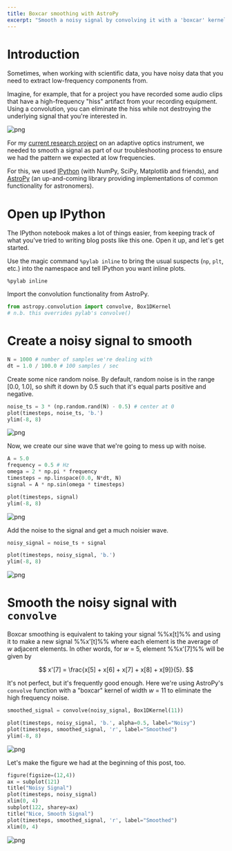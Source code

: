 ```yaml
---
title: Boxcar smoothing with AstroPy
excerpt: "Smooth a noisy signal by convolving it with a 'boxcar' kernel (or: the poor man's low-pass filter)"
---
```


# Introduction

Sometimes, when working with scientific data, you have noisy data that you need to extract low-frequency components from.

Imagine, for example, that for a project you have recorded some audio clips that have a high-frequency "hiss" artifact from your recording equipment. Using a convolution, you can eliminate the hiss while not destroying the underlying signal that you're interested in.

![png](AstroPy_boxcar_10_1.png)

For my [current research project](http://physastro.pomona.edu/research/kapao-adaptive-optics/) on an adaptive optics instrument, we needed to smooth a signal as part of our troubleshooting process to ensure we had the pattern we expected at low frequencies.

For this, we used [IPython](http://ipython.org) (with NumPy, SciPy, Matplotlib and friends), and [AstroPy](http://astropy.org) (an up-and-coming library providing implementations of common functionality for astronomers).

# Open up IPython

The IPython notebook makes a lot of things easier, from keeping track of what you've tried to writing blog posts like this one. Open it up, and let's get started.

Use the magic command `%pylab inline` to bring the usual suspects (`np`, `plt`, etc.) into the namespace and tell IPython you want inline plots.

    %pylab inline

Import the convolution functionality from AstroPy.

```python
from astropy.convolution import convolve, Box1DKernel
# n.b. this overrides pylab's convolve()
```

# Create a noisy signal to smooth

```python
N = 1000 # number of samples we're dealing with
dt = 1.0 / 100.0 # 100 samples / sec
```

Create some nice random noise. By default, random noise is in the range [0.0, 1.0], so shift it down by 0.5 such that it's equal parts positive and negative.

```python
noise_ts = 3 * (np.random.rand(N) - 0.5) # center at 0
plot(timesteps, noise_ts, 'b.')
ylim(-8, 8)
```

![png](AstroPy_boxcar_3_1.png)

Now, we create our sine wave that we're going to mess up with noise.

```python
A = 5.0
frequency = 0.5 # Hz
omega = 2 * np.pi * frequency
timesteps = np.linspace(0.0, N*dt, N)
signal = A * np.sin(omega * timesteps) 
```

```python
plot(timesteps, signal)
ylim(-8, 8)
```
![png](AstroPy_boxcar_5_1.png)

Add the noise to the signal and get a much noisier wave.

```python
noisy_signal = noise_ts + signal
```

```python
plot(timesteps, noisy_signal, 'b.')
ylim(-8, 8)
```
![png](AstroPy_boxcar_7_1.png)

# Smooth the noisy signal with `convolve`

Boxcar smoothing is equivalent to taking your signal %%x[t]%% and using it to make a new signal %%x'[t]%% where each element is the average of *w* adjacent elements. In other words, for *w* = 5, element %%x'[7]%% will be given by 

$$ x'[7] = \frac{x[5] + x[6] + x[7] + x[8] + x[9]}{5}. $$

It's not perfect, but it's frequently good enough. Here we're using AstroPy's `convolve` function with a "boxcar" kernel of width *w* = 11 to eliminate the high frequency noise.

```python
smoothed_signal = convolve(noisy_signal, Box1DKernel(11))
```

```python
plot(timesteps, noisy_signal, 'b.', alpha=0.5, label="Noisy")
plot(timesteps, smoothed_signal, 'r', label="Smoothed")
ylim(-8, 8)
```


![png](AstroPy_boxcar_9_1.png)

Let's make the figure we had at the beginning of this post, too.

```python
figure(figsize=(12,4))
ax = subplot(121)
title("Noisy Signal")
plot(timesteps, noisy_signal)
xlim(0, 4)
subplot(122, sharey=ax)
title("Nice, Smooth Signal")
plot(timesteps, smoothed_signal, 'r', label="Smoothed")
xlim(0, 4)
```

![png](AstroPy_boxcar_10_1.png)
